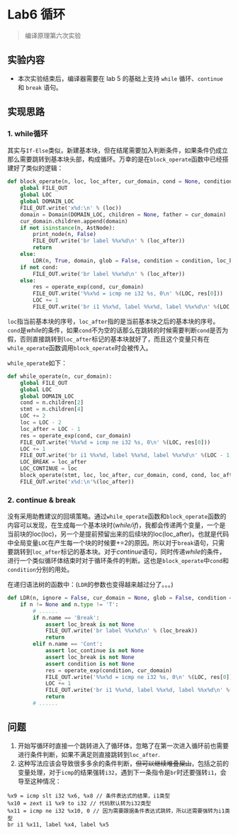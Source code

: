 # Lab6 循环

> 编译原理第六次实验

## 实验内容

- 本次实验结束后，编译器需要在 lab 5 的基础上支持 `while` 循环、`continue` 和 `break` 语句。

## 实现思路

### 1. while循环

其实与`If-Else`类似，新建基本块，但在结尾需要加入判断条件，如果条件仍成立那么需要跳转到基本块头部，构成循环。万幸的是在`block_operate`函数中已经搭建好了类似的逻辑：

```python
def block_operate(n, loc, loc_after, cur_domain, cond = None, condition = None, loc_break = None, loc_continue = None):
    global FILE_OUT
    global LOC 
    global DOMAIN_LOC
    FILE_OUT.write('x%d:\n' % (loc))
    domain = Domain(DOMAIN_LOC, children = None, father = cur_domain)
    cur_domain.children.append(domain)
    if not isinstance(n, AstNode):
        print_node(n, False)
        FILE_OUT.write('br label %%x%d\n' % (loc_after))
        return
    else:
        LDR(n, True, domain, glob = False, condition = condition, loc_break = loc_break, loc_continue = loc_continue)
    if not cond:
        FILE_OUT.write('br label %%x%d\n' % (loc_after)) 
    else:
        res = operate_exp(cond, cur_domain)
        FILE_OUT.write('%%x%d = icmp ne i32 %s, 0\n' %(LOC, res[0]))
        LOC += 1
        FILE_OUT.write('br i1 %%x%d, label %%x%d, label %%x%d\n' %(LOC - 1, loc, loc_after))
```

`loc`指当前基本块的序号，`loc_after`指的是当前基本块之后的基本块的序号。`cond`是*while*的条件，如果`cond`不为空的话那么在跳转的时候需要判断`cond`是否为假，否则直接跳转到`loc_after`标记的基本块就好了，而且这个变量只有在`while_operate`函数调用`block_operate`时会被传入。

`while_operate`如下：

```python
def while_operate(n, cur_domain):
    global FILE_OUT
    global LOC
    global DOMAIN_LOC
    cond = n.children[2]
    stmt = n.children[4]
    LOC += 2
    loc = LOC - 2
    loc_after = LOC - 1
    res = operate_exp(cond, cur_domain)
    FILE_OUT.write('%%x%d = icmp ne i32 %s, 0\n' %(LOC, res[0]))
    LOC += 1
    FILE_OUT.write('br i1 %%x%d, label %%x%d, label %%x%d\n' %(LOC - 1, loc, loc_after))
    LOC_BREAK = loc_after
    LOC_CONTINUE = loc
    block_operate(stmt, loc, loc_after, cur_domain, cond, cond, loc_after, loc)
    FILE_OUT.write('x%d:\n'%(loc_after))
```

### 2. continue & break

没有采用助教建议的回填策略。通过`while_operate`函数和`block_operate`函数的内容可以发现，在生成每一个基本块时(*while/if*)，我都会传递两个变量，一个是当前块的loc(loc)，另一个是提前预留出来的后续块的loc(loc_after)。也就是代码中全局变量`LOC`在产生每一个块的时候要+=2的原因。所以对于`break`语句，只需要跳转到`loc_after`标记的基本块。对于*continue*语句，同时传递*while*的条件，进行一个类似循环体结束时对于循环条件的判断。这也是`block_operate`中`cond`和`condition`分别的用处。

在递归语法树的函数中：(`LDR`的参数也变得越来越过分了。。。)

```python
def LDR(n, ignore = False, cur_domain = None, glob = False, condition = None, loc_break = None, loc_continue = None):
    if n != None and n.type != 'T':
        # ......
        if n.name == 'Break':
            assert loc_break is not None
            FILE_OUT.write('br label %%x%d\n' % (loc_break))
            return 
        elif n.name == 'Cont':
            assert loc_continue is not None
            assert loc_break is not None
            assert condition is not None
            res = operate_exp(condition, cur_domain)
            FILE_OUT.write('%%x%d = icmp ne i32 %s, 0\n' %(LOC, res[0]))
            LOC += 1
            FILE_OUT.write('br i1 %%x%d, label %%x%d, label %%x%d\n' %(LOC - 1, loc_continue, loc_break))
            return 
        # ......
```



## 问题

1. 开始写循环时直接一个跳转进入了循环体，忽略了在第一次进入循环前也需要进行条件判断，如果不满足则直接跳转到`loc_after`.
2. 这种写法应该会导致很多多余的条件判断，~~但可以继续堆叠屎山~~，包括之前的变量处理，对于`icmp`的结果强转`i32`，遇到下一条指令是`br`时还要强转`i1`，会导至这种情况：

```
%x9 = icmp slt i32 %x6, %x8 // 条件表达式的结果，i1类型
%x10 = zext i1 %x9 to i32 // 代码默认转为i32类型
%x11 = icmp ne i32 %x10, 0 // 因为需要跟据条件表达式跳转，所以还需要强转为i1类型
br i1 %x11, label %x4, label %x5
```


